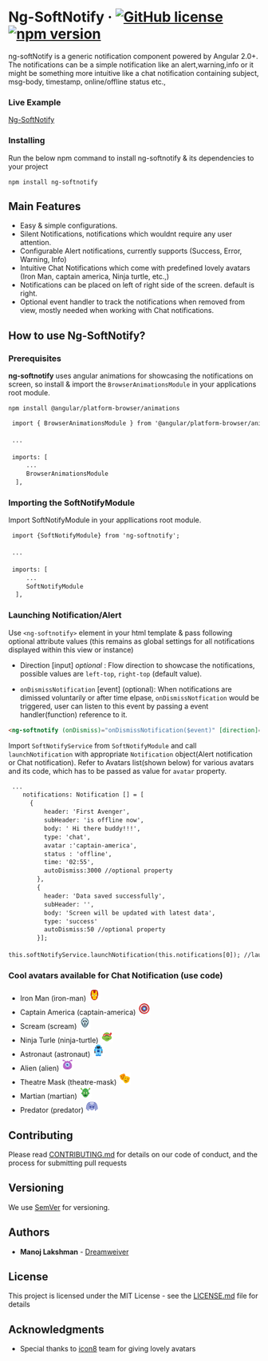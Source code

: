 # Ng-SoftNotify &middot; [![GitHub license](https://img.shields.io/badge/license-MIT-blue.svg)](https://github.com/dreamweiver/ng-softnotify/blob/master/LICENSE.md) [![npm version](https://badge.fury.io/js/ng-softnotify.svg)](https://badge.fury.io/js/ng-softnotify)

 ng-softNotify is a generic notification component powered by Angular 2.0+. The notifications can be a simple notification like an alert,warning,info or it might be something more intuitive like a chat notification containing subject, msg-body, timestamp, online/offline status etc.,

### Live Example

[Ng-SoftNotify](https://dreamweiver.github.io/ng-softnotify)


### Installing

Run the below npm command to install ng-softnotify & its dependencies to your project

```
npm install ng-softnotify
```

Main Features
----------------
+    Easy & simple configurations.
+    Silent Notifications, notifications which wouldnt require any user attention.
+    Configurable Alert notifications, currently supports (Success, Error, Warning, Info)
+    Intuitive Chat Notifications which come with predefined lovely avatars (Iron Man, captain america, Ninja turtle, etc.,)
+    Notifications can be placed on left of right side of the screen. default is right.
+    Optional event handler to track the notifications when removed from view, mostly needed when working with Chat notifications. 


How to use Ng-SoftNotify?
--------------------
### Prerequisites ###
**ng-softnotify** uses angular animations for showcasing the notifications on screen, so install & import the `BrowserAnimationsModule` in your applications root module.
```
npm install @angular/platform-browser/animations
```

```html
 import { BrowserAnimationsModule } from '@angular/platform-browser/animations';

 ...

 imports: [
     ...
     BrowserAnimationsModule  
  ],
```


### Importing the SoftNotifyModule ###
Import SoftNotifyModule in your appllications root module.

```html
 import {SoftNotifyModule} from 'ng-softnotify';

 ...

 imports: [
     ...
     SoftNotifyModule  
  ],
```

### Launching Notification/Alert ###
Use `<ng-softnotify>` element in your html template & pass following optional attribute values (this remains as global settings for all notifications displayed within this view or instance)

+ Direction [input] *optional* : Flow direction to showcase the notifications, possible values are `left-top`, `right-top` (default value).

+ `onDismissNotification` [event]  (optional): When notifications are dimissed voluntarily or after time elpase, `onDismissNotfication` would be triggered, user can listen to this event by passing a event handler(function) reference to it. 

```html
<ng-softnotify (onDismiss)="onDismissNotification($event)" [direction]="'left-top'"></ng-softnotify>

```



Import `SoftNotifyService`  from `SoftNotifyModule` and call `launchNotification` with appropriate `Notification` object(Alert notification or Chat notification).
Refer to Avatars list(shown below) for various avatars and its code, which has to be passed as value for `avatar` property.


```html
 ...
    notifications: Notification [] = [ 
      {
          header: 'First Avenger',
          subHeader: 'is offline now',
          body: ' Hi there buddy!!!',
          type: 'chat',
          avatar :'captain-america',
          status : 'offline',
          time: '02:55', 
          autoDismiss:3000 //optional property
        },
        {
          header: 'Data saved successfully',
          subHeader: '',
          body: 'Screen will be updated with latest data',
          type: 'success'
          autoDismiss:50 //optional property
        }];

this.softNotifyService.launchNotification(this.notifications[0]); //launching the notification


```

### Cool avatars available for Chat Notification (use code) ###
+ Iron Man (iron-man) <img alt="iron_man" src="https://raw.githubusercontent.com/dreamweiver/ng-softnotify/master/src/assets/images/iron-man.svg?sanitize=true" width="25" height="25">
+ Captain America (captain-america) <img alt="iron_man" src="https://raw.githubusercontent.com/dreamweiver/ng-softnotify/master/src/assets/images/captain-america.svg?sanitize=true" width="25" height="25">
+ Scream (scream) <img alt="iron_man" src="https://raw.githubusercontent.com/dreamweiver/ng-softnotify/master/src/assets/images/scream.svg?sanitize=true" width="25" height="25">
+ Ninja Turle (ninja-turtle) <img alt="iron_man" src="https://raw.githubusercontent.com/dreamweiver/ng-softnotify/master/src/assets/images/ninja-turtle.svg?sanitize=true" width="25" height="25">
+ Astronaut (astronaut) <img alt="iron_man" src="https://raw.githubusercontent.com/dreamweiver/ng-softnotify/master/src/assets/images/astronaut.svg?sanitize=true" width="25" height="25">
+ Alien (alien) <img alt="iron_man" src="https://raw.githubusercontent.com/dreamweiver/ng-softnotify/master/src/assets/images/alien.svg?sanitize=true" width="25" height="25">
+ Theatre Mask (theatre-mask) <img alt="iron_man" src="https://raw.githubusercontent.com/dreamweiver/ng-softnotify/master/src/assets/images/theatre-mask.svg?sanitize=true" width="25" height="25">
+ Martian (martian) <img alt="iron_man" src="https://raw.githubusercontent.com/dreamweiver/ng-softnotify/master/src/assets/images/martian.svg?sanitize=true" width="25" height="25">
+ Predator (predator) <img alt="iron_man" src="https://raw.githubusercontent.com/dreamweiver/ng-softnotify/master/src/assets/images/predator.svg?sanitize=true" width="25" height="25">

## Contributing

Please read [CONTRIBUTING.md](https://github.com/dreamweiver/ng-softnotify/blob/master/CONTRIBUTING.md) for details on our code of conduct, and the process for submitting pull requests

## Versioning

We use [SemVer](http://semver.org/) for versioning. 

## Authors

* **Manoj Lakshman** - [Dreamweiver](https://github.com/dreamweiver)

## License

This project is licensed under the MIT License - see the [LICENSE.md](LICENSE.md) file for details

## Acknowledgments

* Special thanks to [icon8](https://tympanus.net/codrops/2015/07/20/freebie-cinema-icon-set/) team for giving lovely avatars 
